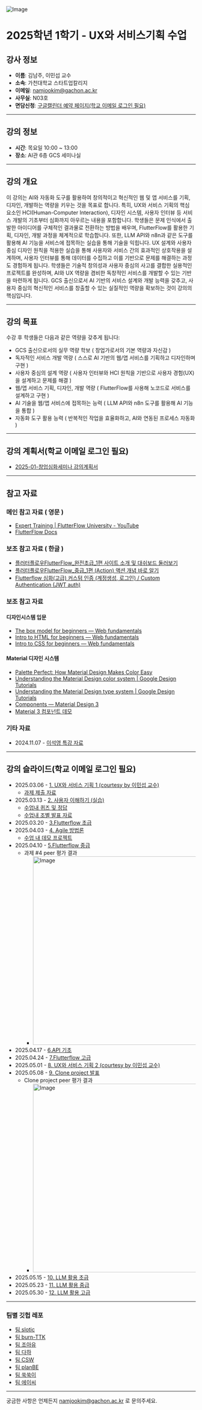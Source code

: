 ![Image](https://github.com/user-attachments/assets/8be1ef8a-87d3-46d6-b914-af968cc0fc2a)

# 2025학년 1학기 - UX와 서비스기획 수업

## 강사 정보
- **이름**: 김남주, 이민섭 교수
- **소속**: 가천대학교 스타트업칼리지
- **이메일**: namjookim@gachon.ac.kr
- **사무실**: N03호
- **면담신청**: [구글캘린더 예약 페이지(학교 이메일 로그인 필요)](https://calendar.app.google/Z4pFaDujwLURBrmt8)

---

## 강의 정보
- **시간**: 목요일 10:00 ~ 13:00
- **장소**: AI관 6층 GCS 세미나실

---

## 강의 개요
이 강의는 AI와 자동화 도구를 활용하여 창의적이고 혁신적인 웹 및 앱 서비스를 기획, 디자인, 개발하는 역량을 키우는 것을 목표로 합니다. 특히, UX와 서비스 기획의 핵심 요소인 HCI(Human-Computer Interaction), 디자인 시스템, 사용자 인터뷰 등 서비스 개발의 기초부터 심화까지 아우르는 내용을 포함합니다. 학생들은 문제 인식에서 출발한 아이디어를 구체적인 결과물로 전환하는 방법을 배우며, FlutterFlow를 활용한 기획, 디자인, 개발 과정을 체계적으로 학습합니다. 또한, LLM API와 n8n과 같은 도구를 활용해 AI 기능을 서비스에 접목하는 실습을 통해 기술을 익힙니다. UX 설계와 사용자 중심 디자인 원칙을 적용한 실습을 통해 사용자와 서비스 간의 효과적인 상호작용을 설계하며, 사용자 인터뷰를 통해 데이터를 수집하고 이를 기반으로 문제를 해결하는 과정도 경험하게 됩니다. 학생들은 기술적 창의성과 사용자 중심의 사고를 결합한 실용적인 프로젝트를 완성하며, AI와 UX 역량을 겸비한 독창적인 서비스를 개발할 수 있는 기반을 마련하게 됩니다. GCS 출신으로서 AI 기반의 서비스 설계와 개발 능력을 갖추고, 사용자 중심의 혁신적인 서비스를 창출할 수 있는 실질적인 역량을 확보하는 것이 강의의 핵심입니다.

---

## 강의 목표
수강 후 학생들은 다음과 같은 역량을 갖추게 됩니다:
- GCS 출신으로서의 실무 역량 학보 ( 창업가로서의 기본 역량과 자신감 )
- 독자적인 서비스 개발 역량 ( 스스로 AI 기반의 웹/앱 서비스를 기획하고 디자인하며 구현 )
- 사용자 중심의 설계 역량 ( 사용자 인터뷰와 HCI 원칙을 기반으로 사용자 경험(UX)을 설계하고 문제를 해결 )
- 웹/앱 서비스 기획, 디자인, 개발 역량 ( FlutterFlow를 사용해 노코드로 서비스를 설계하고 구현 )
- AI 기술을 웹/앱 서비스에 접목하는 능력 ( LLM API와 n8n 도구를 활용해 AI 기능을 통합 )
- 자동화 도구 활용 능력 ( 반복적인 작업을 효율화하고, AI와 연동된 프로세스 자동화 )

---

## 강의 계획서(학교 이메일 로그인 필요)
- [2025-01-창업심화세미나 강의계획서](https://docs.google.com/document/d/1e0Ass6cTcOVyp7eoGaojb-sG64i2RzzuRHBfH4csgF0/edit?tab=t.0#heading=h.re8rg3bx3ta7)

---

## 참고 자료

### 메인 참고 자료 ( 영문 )
- [Expert Training | FlutterFlow University - YouTube](https://www.youtube.com/playlist?list=PLsUp7t2vRqx9UE13G8Xod8F-m248iR0E3)
- [FlutterFlow Docs](https://docs.flutterflow.io/)

### 보조 참고 자료 ( 한글 ) 
- [플러터플로우FlutterFlow_완전초급_1편 사이트 소개 및 대쉬보드 둘러보기](https://www.youtube.com/watch?v=s4R7ZkBq850&list=PLTmUI8HoTmE5GttPdWT2Yu_jwGhYtkdw3)
- [플러터플로우FlutterFlow_중급_1편 (Action) 액션 개념 바로 알기](https://www.youtube.com/watch?v=sVpOWrqu5lQ&list=PLTmUI8HoTmE7IWCrdFiSVzMUQ0_QpQMwL)
- [Flutterflow 심화(고급) 커스텀 인증 (계정생성, 로그인) / Custom Authentication (JWT auth)](https://www.youtube.com/watch?v=FiSOmThjwSo&list=PLTmUI8HoTmE7xvQhFXi1z3uW6pTIQqVL8)

### 보조 참고 자료

#### 디자인시스템 입문
- [The box model for beginners — Web fundamentals](https://www.youtube.com/watch?v=PcFXt8o7uGg)
- [Intro to HTML for beginners — Web fundamentals](https://www.youtube.com/watch?v=EFHoH15i4Zg)
- [Intro to CSS for beginners — Web fundamentals](https://www.youtube.com/watch?v=De2unauLBks)

#### Material 디자인 시스템
- [Palette Perfect: How Material Design Makes Color Easy](https://www.youtube.com/watch?v=xYkz0Ueg0L4&list=PLJ21zHI2TNh9hcG0FFb4GVnHhTLGYtkfo)
- [Understanding the Material Design color system | Google Design Tutorials](https://www.youtube.com/watch?v=TB3L1LbC4zw&t=2s)
- [Understanding the Material Design type system | Google Design Tutorials](https://www.youtube.com/watch?v=AUXKtt6bizw)
- [Components — Material Design 3](https://m3.material.io/components)
- [Material 3 컴포넌트 데모](https://flutter.github.io/samples/web/material_3_demo/)

### 기타 자료
- 2024.11.07 - [이석영 특강 자료](https://drive.google.com/file/d/1GPpXfTTUHaV9f34464aQCQLMafQlFwlJ/view?usp=drive_link)

---

## 강의 슬라이드(학교 이메일 로그인 필요)
- 2025.03.06 - [1. UX와 서비스 기획 1 (courtesy by 이민섭 교수)](https://docs.google.com/presentation/d/1EPuq7cjj21uD-86jF0g6COa9Zxfyfi-V7iVAliXS4Dc/edit#slide=id.p)
  - [과제 제출 자료](files/homework/2025.03.06)
- 2025.03.13 - [2. 사용자 이해하기 (실습) ](https://docs.google.com/presentation/d/1IW3oRmw-ooX7OExOnto1BBKa9A-h5_rS2UGYPhFW75U/edit#slide=id.g3178d7ca9b3_0_2)
  - [수업내 퀴즈 및 정답](https://drive.google.com/file/d/1dremsJ9OTLto3j2fhLIfw5SLoAqY3qOk/view?usp=drive_link)
  - [수업내 조별 발표 자료](files/in-class/2025.03.13)
- 2025.03.20 - [3.Flutterflow 초급](https://docs.google.com/presentation/d/1eD07_B2u1j4MLbYu8hSSNz2tNswOP1k78qrag8mzAwY/edit?usp=drive_link)
- 2025.04.03 - [4. Agile 방법론](https://docs.google.com/presentation/d/15_yJ_aUEuBTycuEgf8q9Y3UBFe_Ngkc62eLXa5Y3zCs/edit?slide=id.g34115aab883_1_480#slide=id.g34115aab883_1_480)
  - [수업 내 데모 프로젝트](https://github.com/namjoo-kim-gachon/tut01)
- 2025.04.10 - [5.Flutterflow 중급](https://docs.google.com/presentation/d/1Ohvj_vLMQWpsix2-4JctEVjLoBaXaOoSxku9hfUP0FU/edit?slide=id.g34115aab883_0_0#slide=id.g34115aab883_0_0)
  - 과제 #4 peer 평가 결과
    - <img width="500" alt="Image" src="https://github.com/user-attachments/assets/01955531-d552-4145-95c5-d254c202f46e" />
- 2025.04.17 - [6.API 기초](https://docs.google.com/presentation/d/1Vy66EpRBgj3SCEg0nrXth0o71DyCxNHiFaGBx7zkomM/edit?slide=id.g33b52cd8eb5_0_0#slide=id.g33b52cd8eb5_0_0)
- 2025.04.24 - [7.Flutterflow 고급](https://docs.google.com/presentation/d/1tBbMX86R83UTNpAMzL7hLUxXKaMU72CXrXDqP9TOrkI/edit?slide=id.g33e6a909d6a_0_453#slide=id.g33e6a909d6a_0_453)
- 2025.05.01 - [8. UX와 서비스 기획 2 (courtesy by 이민섭 교수)](https://docs.google.com/presentation/d/1-NKCT4sHyqh8-17k88JSY7DFyLSPCsiK5TxaUz1HdJg/edit?slide=id.p#slide=id.p)
- 2025.05.08 - [9. Clone project 발표](https://docs.google.com/presentation/d/1MmuCGoHpWAq69XiRe-p4EvCrWLoRKyoK03AzNi-dR4Q/edit?slide=id.g355937b1263_0_14#slide=id.g355937b1263_0_14)
  - Clone project peer 평가 결과
    - <img width="500" alt="Image" src="https://github.com/user-attachments/assets/74d90493-bf0d-4365-8a65-c0cf03151cf9" />
- 2025.05.15 - [10. LLM 활용 초급](https://docs.google.com/presentation/d/1DtIghwPCyIaspwVNtCiMs_3gvLd_TmFS4Jlg9hK7bYI/edit?slide=id.g34ba2e15ec2_0_0#slide=id.g34ba2e15ec2_0_0)
- 2025.05.23 - [11. LLM 활용 중급](https://docs.google.com/presentation/d/1PqpphEHq-zwq_XUvwni36w-Cv6LZ5jE7qK9VXYAg7eA/edit?slide=id.g2fa210ca67d_0_1#slide=id.g2fa210ca67d_0_1)
- 2025.05.30 - [12. LLM 활용 고급](https://docs.google.com/presentation/d/1HB5Mc_6SeeU7pJVlgmswyl7quArFOlSkrH7BYH4_548/edit)

---

### 팀별 깃헙 레포
- [팀 slotic](https://github.com/slotic-io/slotic-tracking)
- [팀 burn-TTK](https://github.com/tmdcks1103/Burn-TTK)
- [팀 조아유](https://github.com/GCS-6th-Team-joayou)
- [팀 다하](https://github.com/AYOUNG1121/DAHA)
- [팀 CSW](https://github.com/yeonjeon9/TeamCSW)
- [팀 planBE](https://github.com/planBE-040225)
- [팀 쑥쑥이](https://github.com/20SSJ/challengers)
- [팀 에이씨](https://github.com/choijiwoong/A.C.Y)
  
---

궁금한 사항은 언제든지 namjookim@gachon.ac.kr 로 문의주세요.
